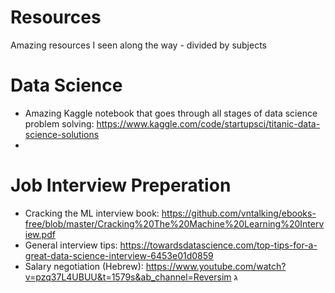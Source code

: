 # Resources
Amazing resources I seen along the way - divided by subjects

# Data Science
- Amazing Kaggle notebook that goes through all stages of data science problem solving:
  https://www.kaggle.com/code/startupsci/titanic-data-science-solutions
- 

# Job Interview Preperation
- Cracking the ML interview book:
  https://github.com/vntalking/ebooks-free/blob/master/Cracking%20The%20Machine%20Learning%20Interview.pdf
- General interview tips:
  https://towardsdatascience.com/top-tips-for-a-great-data-science-interview-6453e01d0859
- Salary negotiation (Hebrew):
  https://www.youtube.com/watch?v=pzq37L4UBUU&t=1579s&ab_channel=Reversim
  ג

